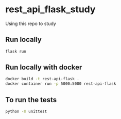 # rest_api_flask_study
Using this repo to study

## Run locally

```sh
flask run
```

## Run locally with docker

```sh
docker build -t rest-api-flask .
docker container run -p 5000:5000 rest-api-flask
```

## To run the tests

```sh
python -m unittest
```